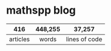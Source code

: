 # mathspp blog

<table class="stats-table">
    <thead>
        <tr>
            <th style="text-align: center;">416</th>
            <th style="text-align: center;">448,255</th>
            <th style="text-align: center;">37,257</th>
        </tr>
    </thead>
    <tbody>
        <tr>
            <td style="text-align: center;">articles</td>
            <td style="text-align: center;">words</td>
            <td style="text-align: center;">lines of code</td>
        </tr>
    </tbody>
</table>